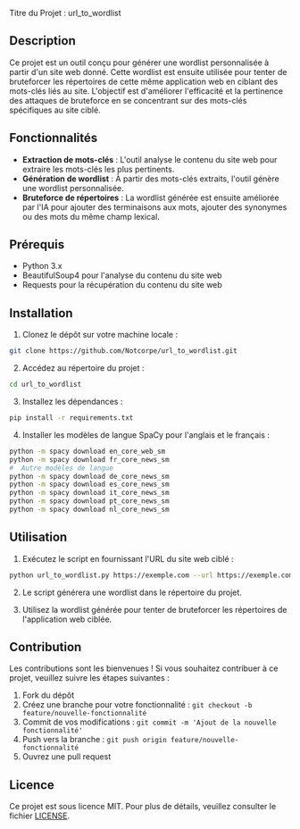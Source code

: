 Titre du Projet : url_to_wordlist

## Description

Ce projet est un outil conçu pour générer une wordlist personnalisée à partir d'un site web donné. Cette wordlist est ensuite utilisée pour tenter de bruteforcer les répertoires de cette même application web en ciblant des mots-clés liés au site. L'objectif est d'améliorer l'efficacité et la pertinence des attaques de bruteforce en se concentrant sur des mots-clés spécifiques au site ciblé.

## Fonctionnalités

- **Extraction de mots-clés** : L'outil analyse le contenu du site web pour extraire les mots-clés les plus pertinents.
- **Génération de wordlist** : À partir des mots-clés extraits, l'outil génère une wordlist personnalisée.
- **Bruteforce de répertoires** : La wordlist générée est ensuite améliorée par l'IA pour ajouter des terminaisons aux mots, ajouter des synonymes ou des mots du même champ lexical.

## Prérequis

- Python 3.x
- BeautifulSoup4 pour l'analyse du contenu du site web
- Requests pour la récupération du contenu du site web

## Installation

1. Clonez le dépôt sur votre machine locale :

```bash
git clone https://github.com/Notcorpe/url_to_wordlist.git
```

2. Accédez au répertoire du projet :

```bash
cd url_to_wordlist
```

3. Installez les dépendances :

```bash
pip install -r requirements.txt
```

4. Installer les modèles de langue SpaCy pour l'anglais et le français :

```bash
python -m spacy download en_core_web_sm
python -m spacy download fr_core_news_sm
#  Autre modèles de langue 
python -m spacy download de_core_news_sm
python -m spacy download es_core_news_sm
python -m spacy download it_core_news_sm
python -m spacy download pt_core_news_sm
python -m spacy download nl_core_news_sm
```

## Utilisation

1. Exécutez le script en fournissant l'URL du site web ciblé :

```bash
python url_to_wordlist.py https://exemple.com --url https://exemple.com --language (en/fr/it/de)
```

2. Le script générera une wordlist dans le répertoire du projet.

3. Utilisez la wordlist générée pour tenter de bruteforcer les répertoires de l'application web ciblée.

## Contribution

Les contributions sont les bienvenues ! Si vous souhaitez contribuer à ce projet, veuillez suivre les étapes suivantes :

1. Fork du dépôt
2. Créez une branche pour votre fonctionnalité : `git checkout -b feature/nouvelle-fonctionnalité`
3. Commit de vos modifications : `git commit -m 'Ajout de la nouvelle fonctionnalité'`
4. Push vers la branche : `git push origin feature/nouvelle-fonctionnalité`
5. Ouvrez une pull request

## Licence

Ce projet est sous licence MIT. Pour plus de détails, veuillez consulter le fichier [LICENSE](LICENSE).
